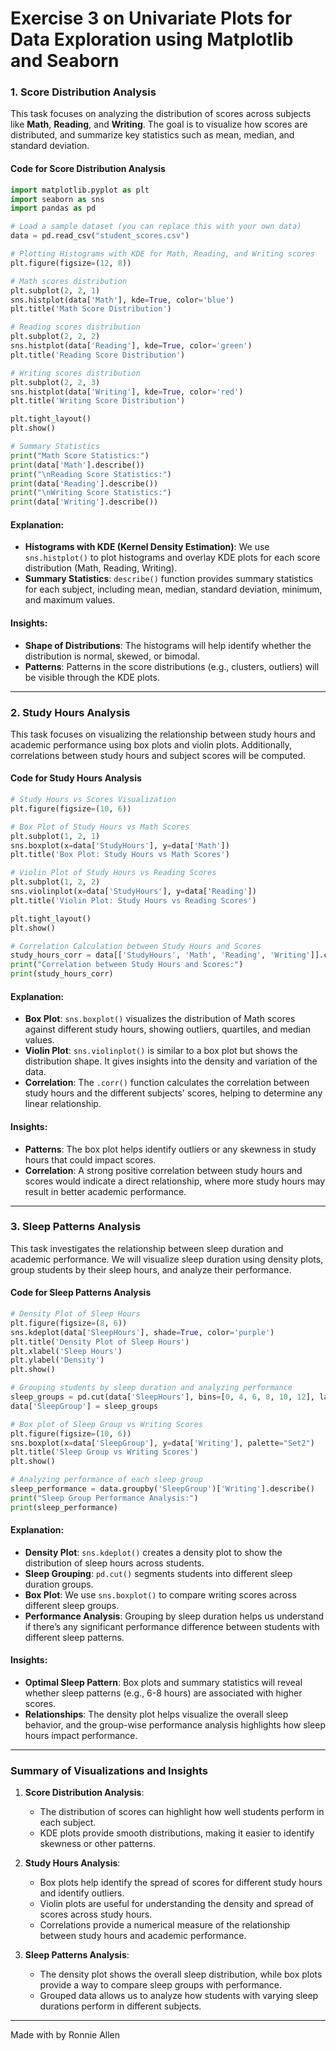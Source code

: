 # Exercise 3 on Univariate Plots for Data Exploration using Matplotlib and Seaborn

### **1. Score Distribution Analysis**

This task focuses on analyzing the distribution of scores across subjects like **Math**, **Reading**, and **Writing**. The goal is to visualize how scores are distributed, and summarize key statistics such as mean, median, and standard deviation.

#### **Code for Score Distribution Analysis**

```python
import matplotlib.pyplot as plt
import seaborn as sns
import pandas as pd

# Load a sample dataset (you can replace this with your own data)
data = pd.read_csv("student_scores.csv")

# Plotting Histograms with KDE for Math, Reading, and Writing scores
plt.figure(figsize=(12, 8))

# Math scores distribution
plt.subplot(2, 2, 1)
sns.histplot(data['Math'], kde=True, color='blue')
plt.title('Math Score Distribution')

# Reading scores distribution
plt.subplot(2, 2, 2)
sns.histplot(data['Reading'], kde=True, color='green')
plt.title('Reading Score Distribution')

# Writing scores distribution
plt.subplot(2, 2, 3)
sns.histplot(data['Writing'], kde=True, color='red')
plt.title('Writing Score Distribution')

plt.tight_layout()
plt.show()

# Summary Statistics
print("Math Score Statistics:")
print(data['Math'].describe())
print("\nReading Score Statistics:")
print(data['Reading'].describe())
print("\nWriting Score Statistics:")
print(data['Writing'].describe())
```

#### **Explanation**:
- **Histograms with KDE (Kernel Density Estimation)**: We use `sns.histplot()` to plot histograms and overlay KDE plots for each score distribution (Math, Reading, Writing).
- **Summary Statistics**: `describe()` function provides summary statistics for each subject, including mean, median, standard deviation, minimum, and maximum values.

#### **Insights**:
- **Shape of Distributions**: The histograms will help identify whether the distribution is normal, skewed, or bimodal.
- **Patterns**: Patterns in the score distributions (e.g., clusters, outliers) will be visible through the KDE plots.

---

### **2. Study Hours Analysis**

This task focuses on visualizing the relationship between study hours and academic performance using box plots and violin plots. Additionally, correlations between study hours and subject scores will be computed.

#### **Code for Study Hours Analysis**

```python
# Study Hours vs Scores Visualization
plt.figure(figsize=(10, 6))

# Box Plot of Study Hours vs Math Scores
plt.subplot(1, 2, 1)
sns.boxplot(x=data['StudyHours'], y=data['Math'])
plt.title('Box Plot: Study Hours vs Math Scores')

# Violin Plot of Study Hours vs Reading Scores
plt.subplot(1, 2, 2)
sns.violinplot(x=data['StudyHours'], y=data['Reading'])
plt.title('Violin Plot: Study Hours vs Reading Scores')

plt.tight_layout()
plt.show()

# Correlation Calculation between Study Hours and Scores
study_hours_corr = data[['StudyHours', 'Math', 'Reading', 'Writing']].corr()
print("Correlation between Study Hours and Scores:")
print(study_hours_corr)
```

#### **Explanation**:
- **Box Plot**: `sns.boxplot()` visualizes the distribution of Math scores against different study hours, showing outliers, quartiles, and median values.
- **Violin Plot**: `sns.violinplot()` is similar to a box plot but shows the distribution shape. It gives insights into the density and variation of the data.
- **Correlation**: The `.corr()` function calculates the correlation between study hours and the different subjects' scores, helping to determine any linear relationship.

#### **Insights**:
- **Patterns**: The box plot helps identify outliers or any skewness in study hours that could impact scores.
- **Correlation**: A strong positive correlation between study hours and scores would indicate a direct relationship, where more study hours may result in better academic performance.

---

### **3. Sleep Patterns Analysis**

This task investigates the relationship between sleep duration and academic performance. We will visualize sleep duration using density plots, group students by their sleep hours, and analyze their performance.

#### **Code for Sleep Patterns Analysis**

```python
# Density Plot of Sleep Hours
plt.figure(figsize=(8, 6))
sns.kdeplot(data['SleepHours'], shade=True, color='purple')
plt.title('Density Plot of Sleep Hours')
plt.xlabel('Sleep Hours')
plt.ylabel('Density')
plt.show()

# Grouping students by sleep duration and analyzing performance
sleep_groups = pd.cut(data['SleepHours'], bins=[0, 4, 6, 8, 10, 12], labels=['0-4', '4-6', '6-8', '8-10', '10-12'])
data['SleepGroup'] = sleep_groups

# Box plot of Sleep Group vs Writing Scores
plt.figure(figsize=(10, 6))
sns.boxplot(x=data['SleepGroup'], y=data['Writing'], palette="Set2")
plt.title('Sleep Group vs Writing Scores')
plt.show()

# Analyzing performance of each sleep group
sleep_performance = data.groupby('SleepGroup')['Writing'].describe()
print("Sleep Group Performance Analysis:")
print(sleep_performance)
```

#### **Explanation**:
- **Density Plot**: `sns.kdeplot()` creates a density plot to show the distribution of sleep hours across students.
- **Sleep Grouping**: `pd.cut()` segments students into different sleep duration groups.
- **Box Plot**: We use `sns.boxplot()` to compare writing scores across different sleep groups.
- **Performance Analysis**: Grouping by sleep duration helps us understand if there’s any significant performance difference between students with different sleep patterns.

#### **Insights**:
- **Optimal Sleep Pattern**: Box plots and summary statistics will reveal whether sleep patterns (e.g., 6-8 hours) are associated with higher scores.
- **Relationships**: The density plot helps visualize the overall sleep behavior, and the group-wise performance analysis highlights how sleep hours impact performance.

---

### **Summary of Visualizations and Insights**

1. **Score Distribution Analysis**:
   - The distribution of scores can highlight how well students perform in each subject.
   - KDE plots provide smooth distributions, making it easier to identify skewness or other patterns.

2. **Study Hours Analysis**:
   - Box plots help identify the spread of scores for different study hours and identify outliers.
   - Violin plots are useful for understanding the density and spread of scores across study hours.
   - Correlations provide a numerical measure of the relationship between study hours and academic performance.

3. **Sleep Patterns Analysis**:
   - The density plot shows the overall sleep distribution, while box plots provide a way to compare sleep groups with performance.
   - Grouped data allows us to analyze how students with varying sleep durations perform in different subjects.

---
Made with by Ronnie Allen